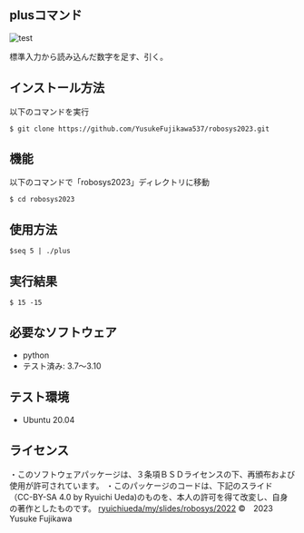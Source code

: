 ## plusコマンド
![test](https://github.com/YusukeFujikawa537/robosys2023/actions/workflows/test.yml/badge.svg)

標準入力から読み込んだ数字を足す、引く。

## インストール方法
以下のコマンドを実行
```
$ git clone https://github.com/YusukeFujikawa537/robosys2023.git
```

## 機能

以下のコマンドで「robosys2023」ディレクトリに移動
```
$ cd robosys2023
```

## 使用方法
```
$seq 5 | ./plus
```
## 実行結果
```
$ 15 -15
```
## 必要なソフトウェア
* python
 * テスト済み: 3.7～3.10

## テスト環境
* Ubuntu 20.04

## ライセンス
・このソフトウェアパッケージは、３条項ＢＳＤライセンスの下、再頒布および使用が許可されています。
・このパッケージのコードは、下記のスライド（CC-BY-SA 4.0 by Ryuichi Ueda)のものを、本人の許可を得て改変し、自身の著作としたものです。
[ryuichiueda/my/slides/robosys/2022](https://github.com/ryuichiueda/my_slides/tree/master/robosys2022)
©　2023　Yusuke Fujikawa
